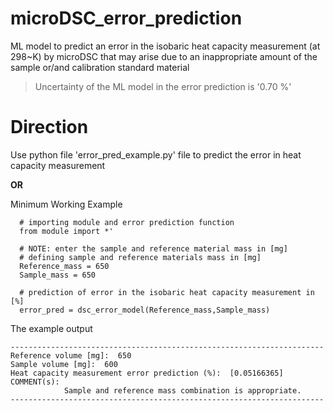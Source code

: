 # microDSC_error_prediction
ML model to predict an error in the isobaric heat capacity measurement (at 298~K) by microDSC that may arise due to an inappropriate amount of the sample or/and calibration standard material

>Uncertainty of the ML model in the error prediction is '0.70 %'

# Direction
Use python file 'error_pred_example.py' file to predict the error in heat capacity measurement

**OR**

Minimum Working Example

```python:
  # importing module and error prediction function
  from module import *' 
  
  # NOTE: enter the sample and reference material mass in [mg] 
  # defining sample and reference materials mass in [mg]
  Reference_mass = 650 
  Sample_mass = 650
  
  # prediction of error in the isobaric heat capacity measurement in [%]
  error_pred = dsc_error_model(Reference_mass,Sample_mass)

```


The example output
```
----------------------------------------------------------------------
Reference volume [mg]:  650
Sample volume [mg]:  600
Heat capacity measurement error prediction (%):  [0.05166365]
COMMENT(s):
            Sample and reference mass combination is appropriate.
----------------------------------------------------------------------
```
